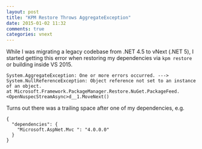 ```yaml
---
layout: post
title: "KPM Restore Throws AggregateException"
date: 2015-01-02 11:32
comments: true
categories: vnext
---
```


While I was migrating a legacy codebase from .NET 4.5 to vNext (.NET 5), I started getting this error when restoring my dependencies via `kpm restore` or building inside VS 2015.

    System.AggregateException: One or more errors occurred. ---> System.NullReferenceException: Object reference not set to an instance of an object. 
    at Microsoft.Framework.PackageManager.Restore.NuGet.PackageFeed.<OpenNuspecStreamAsync>d__1.MoveNext()
    
    
Turns out there was a trailing space after one of my dependencies, e.g. 

    {
      "dependencies": {
        "Microsoft.AspNet.Mvc ": "4.0.0.0"
      }
    }